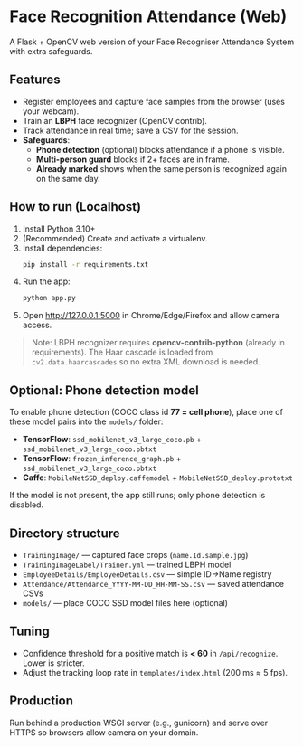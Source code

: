 # Face Recognition Attendance (Web)

A Flask + OpenCV web version of your Face Recogniser Attendance System with extra safeguards.

## Features
- Register employees and capture face samples from the browser (uses your webcam).
- Train an **LBPH** face recognizer (OpenCV contrib).
- Track attendance in real time; save a CSV for the session.
- **Safeguards**:
  - **Phone detection** (optional) blocks attendance if a phone is visible.
  - **Multi-person guard** blocks if 2+ faces are in frame.
  - **Already marked** shows when the same person is recognized again on the same day.

## How to run (Localhost)
1. Install Python 3.10+
2. (Recommended) Create and activate a virtualenv.
3. Install dependencies:
   ```bash
   pip install -r requirements.txt
   ```
4. Run the app:
   ```bash
   python app.py
   ```
5. Open http://127.0.0.1:5000 in Chrome/Edge/Firefox and allow camera access.

> Note: LBPH recognizer requires **opencv-contrib-python** (already in requirements).
> The Haar cascade is loaded from `cv2.data.haarcascades` so no extra XML download is needed.

## Optional: Phone detection model
To enable phone detection (COCO class id **77 = cell phone**), place one of these model pairs into the `models/` folder:
- **TensorFlow**: `ssd_mobilenet_v3_large_coco.pb` + `ssd_mobilenet_v3_large_coco.pbtxt`
- **TensorFlow**: `frozen_inference_graph.pb` + `ssd_mobilenet_v3_large_coco.pbtxt`
- **Caffe**: `MobileNetSSD_deploy.caffemodel` + `MobileNetSSD_deploy.prototxt`

If the model is not present, the app still runs; only phone detection is disabled.

## Directory structure
- `TrainingImage/` — captured face crops (`name.Id.sample.jpg`)
- `TrainingImageLabel/Trainer.yml` — trained LBPH model
- `EmployeeDetails/EmployeeDetails.csv` — simple ID->Name registry
- `Attendance/Attendance_YYYY-MM-DD_HH-MM-SS.csv` — saved attendance CSVs
- `models/` — place COCO SSD model files here (optional)

## Tuning
- Confidence threshold for a positive match is **< 60** in `/api/recognize`. Lower is stricter.
- Adjust the tracking loop rate in `templates/index.html` (200 ms ≈ 5 fps).

## Production
Run behind a production WSGI server (e.g., gunicorn) and serve over HTTPS so browsers allow camera on your domain.

